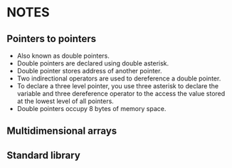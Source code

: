 # NOTES
## Pointers to pointers
- Also known as double pointers.
- Double pointers are declared using double asterisk.
- Double pointer stores address of another pointer.
- Two indirectional operators are used to dereference a double pointer.
- To declare a three level pointer, you use three asterisk to declare the variable
  and three dereference operator to the access the value stored at the lowest level of all pointers.
- Double pointers occupy 8 bytes of memory space.

## Multidimensional arrays

## Standard library

